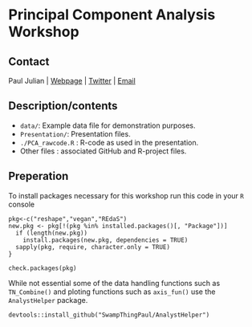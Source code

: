 # Principal Component Analysis Workshop

## Contact
Paul Julian | [Webpage](http://swampthingecology.org) | [Twitter](https://twitter.com/SwampThingPaul) | [Email](mailto:pauljulianphd@gmail.com)

 
## Description/contents
 - `data/`: Example data file for demonstration purposes.
 - `Presentation/`: Presentation files.
 - `./PCA_rawcode.R` : R-code as used in the presentation.
 - Other files : associated GitHub and R-project files.
 
## Preperation

To install packages necessary for this workshop run this code in your `R` console

```
pkg<-c("reshape","vegan","REdaS")
new.pkg <- pkg[!(pkg %in% installed.packages()[, "Package"])]
  if (length(new.pkg)) 
    install.packages(new.pkg, dependencies = TRUE)
  sapply(pkg, require, character.only = TRUE)
}

check.packages(pkg)

```

While not essential some of the data handling functions such as `TN_Combine()` and ploting functions such as `axis_fun()` use the `AnalystHelper` package.

```
devtools::install_github("SwampThingPaul/AnalystHelper")

```

